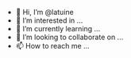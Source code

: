 - 👋 Hi, I’m @latuine
- 👀 I’m interested in ...
- 🌱 I’m currently learning ...
- 💞️ I’m looking to collaborate on ...
- 📫 How to reach me ...

<!---
latuine/latuine is a ✨ special ✨ repository because its `README.md` (this file) appears on your GitHub profile.
You can click the Preview link to take a look at your changes.
--->
